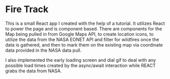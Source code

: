 # Fire Track

This is a small React app I created with the help of a tutorial. It utilizes React to power the page and is component based. There are components for the Map being pulled in from Google Maps API, to create location icons, to utilize the data from the NASA EONET API and filter for wildfires once the data is gathered, and then to mark them on the existing map via coordinate data provided in the NASA data pull.

I also implemented the early loading screen and dial gif to deal with any possible load times created by the async/await interaction while REACT grabs the data from NASA.

